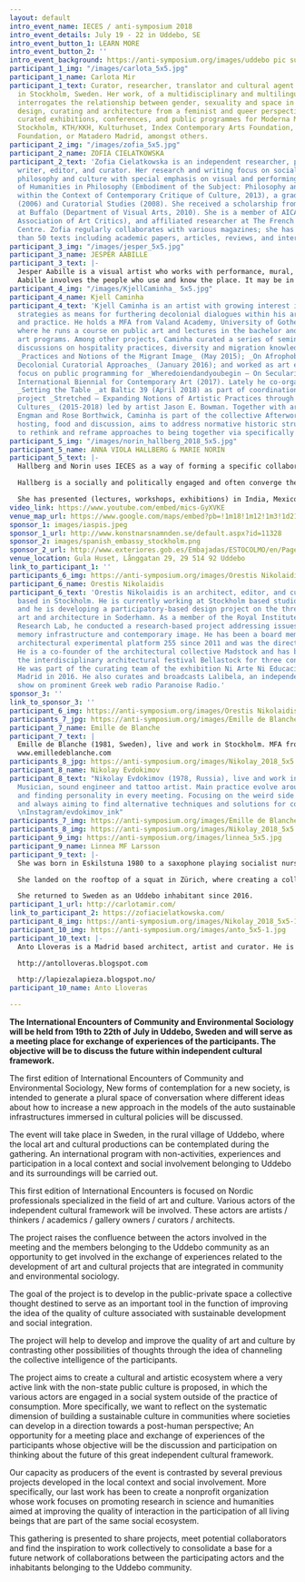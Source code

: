 ```yaml
---
layout: default
intro_event_name: IECES / anti-symposium 2018
intro_event_details: July 19 - 22 in Uddebo, SE
intro_event_button_1: LEARN MORE
intro_event_button_2: ''
intro_event_background: https://anti-symposium.org/images/uddebo pic summer_2.jpg
participant_1_img: "/images/carlota_5x5.jpg"
participant_1_name: Carlota Mir
participant_1_text: Curator, researcher, translator and cultural agent currently based
  in Stockholm, Sweden. Her work, of a multidisciplinary and multilingual nature,
  interrogates the relationship between gender, sexuality and space in visual culture,
  design, curating and architecture from a feminist and queer perspective. She has
  curated exhibitions, conferences, and public programmes for Moderna Museet, EUNIC
  Stockholm, KTH/KKH, Kulturhuset, Index Contemporary Arts Foundation, Global Challenges
  Foundation, or Matadero Madrid, amongst others.
participant_2_img: "/images/zofia_5x5.jpg"
participant_2_name: ZOFIA CIELATKOWSKA
participant_2_text: 'Zofia Cielatkowska is an independent researcher, philosopher,
  writer, editor, and curator. Her research and writing focus on social contexts in
  philosophy and culture with special emphasis on visual and performing arts. Doctor
  of Humanities in Philosophy (Embodiment of the Subject: Philosophy and Performance
  within the Context of Contemporary Critique of Culture, 2013), a graduate of Philosophy
  (2006) and Curatorial Studies (2008). She received a scholarship from The University
  at Buffalo (Department of Visual Arts, 2010). She is a member of AICA (International
  Association of Art Critics), and affiliated researcher at The French Civilisation
  Centre. Zofia regularly collaborates with various magazines; she has published more
  than 50 texts including academic papers, articles, reviews, and interviews.'
participant_3_img: "/images/jesper_5x5.jpg"
participant_3_name: JESPER AABILLE
participant_3_text: |-
  Jesper Aabille is a visual artist who works with performance, mural, intervention and sculpture in the public space, preferably in combination. His works arise in an open and dialogue-based work metode and the focus point of his practice is the attempt to introduce poetry in an everyday life dominated by rational structures, conventions, rituals and invisible rules.
  Aabille involves the people who use and know the place. It may be in the initial process, in the finished work, in a temporary performance or in permanent works. The point is that the works come true in the meeting with people. The unpredictable open process for the creation of the work ensures that the work, the viewer and the environment get a part in the process and the opportunity to interfere with each other so that synergy occurs.
participant_4_img: "/images/KjellCaminha_ 5x5.jpg"
participant_4_name: Kjell Caminha
participant_4_text: 'Kjell Caminha is an artist with growing interest in curatorial
  strategies as means for furthering decolonial dialogues within his artistic research
  and practice. He holds a MFA from Valand Academy, University of Gothenburg (SE)
  where he runs a course on public art and lectures in the bachelor and master fine
  art programs. Among other projects, Caminha curated a series of seminars fostering
  discussions on hospitality practices, diversity and migration knowledge and politics:
  _Practices and Notions of the Migrant Image_ (May 2015); _On Afrophobia: Towards
  Decolonial Curatorial Approaches_ (January 2016); and worked as art educator with
  focus on public programming for _Wheredoiendandyoubegin – On Secularity_, Gothenburg
  International Biennial for Contemporary Art (2017). Lately he co-organised the exhibition
  _Setting the Table _at Baltic 39 (April 2018) as part of coordination of research
  project _Stretched – Expanding Notions of Artistic Practices through Artist-led
  Cultures_ (2015-2018) led by artist Jason E. Bowman. Together with artists Andreas
  Engman and Rose Borthwick, Caminha is part of the collective Afterworks that, through
  hosting, food and discussion, aims to address normative historic structures and
  to rethink and reframe approaches to being together via specifically framed encounters.'
participant_5_img: "/images/norin_hallberg_2018_5x5.jpg"
participant_5_name: ANNA VIOLA HALLBERG & MARIE NORIN
participant_5_text: |-
  Hallberg and Norin uses IECES as a way of forming a specific collaboration. Both facilitate documentary approaches to intervene with contingencies in society from a personal stance. Norin is text based and is a well published poet as well as author of children books in addition to working as a psychodynamic therapist.

  Hallberg is a socially and politically engaged and often converge the role as artist and curator, occasionally collaborating with other artists and scholars. The work spanns from video-based exhibitions to initiatives in public space. Hallbergs artistic practice is informed by the notion of in-betweeness, as personal experience and geopolitical position. She brings forward a discussion on the documentary in relation to existential matters and social justice.

  She has presented (lectures, workshops, exhibitions) in India, Mexico, Sweden, Switzerland, Ukraine, Russia, Belarus, Serbia and the United States. She is the curator and co-founder of AiRS (Artist in Residence, Skovde Art Museum) and SEA representative (institutional network: Vilnius, Cologne, Skovde and Madrid.) She has mapped the socially engaged art scene in Saint Petersburg, Havana, Cape Town, Lisbon and Yangon.
video_link: https://www.youtube.com/embed/mics-GyXVKE
venue_map_url: https://www.google.com/maps/embed?pb=!1m18!1m12!1m3!1d2145.133829626117!2d13.258032815998122!3d57.47605658104915!2m3!1f0!2f0!3f0!3m2!1i1024!2i768!4f13.1!3m3!1m2!1s0x46506544ea0d7421%3A0x7e71fd9d71d8830a!2sUllasj%C3%B6gatan%207B%2C%20514%2092%20Uddebo!5e0!3m2!1sen!2sse!4v1579089490398!5m2!1sen!2sse
sponsor_1: images/iaspis.jpeg
sponsor_1_url: http://www.konstnarsnamnden.se/default.aspx?id=11328
sponsor_2: images/spanish_embassy_stockholm.png
sponsor_2_url: http://www.exteriores.gob.es/Embajadas/ESTOCOLMO/en/Pages/inicio.aspx
venue_location: Gula Huset, Långgatan 29, 29 514 92 Uddebo
link_to_participant_1: ''
participants_6_img: https://anti-symposium.org/images/Orestis Nikolaidis_s.jpg
participant_6_name: Orestis Nikolaidis
participant_6_text: 'Orestis Nikolaidis is an architect, editor, and cultural agent
  based in Stockholm. He is currently working at Stockholm based studio OOAK Architects
  and he is developing a participatory-based design project on the threshold between
  art and architecture in Soderhamn. As a member of the Royal Institute of Art course:
  Research Lab, he conducted a research-based project addressing issues such as digital
  memory infrastructure and contemporary image. He has been a board member of the
  architectural experimental platform 255 since 2011 and was the director in 2016.
  He is a co-founder of the architectural collective Madstock and has been organising
  the interdisciplinary architectural festival Bellastock for three consecutive years.
  He was part of the curating team of the exhibition Ni Arte Ni Educación in Matadero
  Madrid in 2016. He also curates and broadcasts Lalibela, an independent music radio
  show on prominent Greek web radio Paranoise Radio.'
sponsor_3: ''
link_to_sponsor_3: ''
participant_6_img: https://anti-symposium.org/images/Orestis Nikolaidis_s-2.jpg
participants_7_jpg: https://anti-symposium.org/images/Emille de Blanche_2018_5x5-1.jpg
participant_7_name: Emille de Blanche
participant_7_text: |
  Emille de Blanche (1981, Sweden), live and work in Stockholm. MFA from Konstfack University College of Art Craft and Design. Two main axes of research define her sculptural practice: the urban environment and its impact on the individual and the search for the ambiguous dualities and opposites.
  www.emilledeblanche.com
participants_8_jpg: https://anti-symposium.org/images/Nikolay_2018_5x5.jpg
participant_8_name: Nikolay Evdokimov
participant_8_text: "Nikolay Evdokimov (1978, Russia), live and work in Stockholm.
  Musician, sound engineer and tattoo artist. Main practice evolve around storytelling
  and finding personality in every meeting. Focusing on the weird side of reality
  and always aiming to find alternative techniques and solutions for common problems.
  \nInstagram/evdokimov_ink"
participants_7_img: https://anti-symposium.org/images/Emille de Blanche_2018_5x5-1.jpg
participants_8_img: https://anti-symposium.org/images/Nikolay_2018_5x5.jpg
participant_9_img: https://anti-symposium.org/images/linnea_5x5.jpg
participant_9_name: Linnea MF Larsson
participant_9_text: |-
  She was born in Eskilstuna 1980 to a saxophone playing socialist nurse and a writing anarchist socialist welder, both active in international solidarity movements and local community projects. Linnéas main obstacle in career is her reluctance to hierarchical structures and preference towards emancipation. She is a selfproclaimed autodidact artist with a strange biography that leads to a fusion of maybe-titles thrown into a hat, from which we could pick a choice.

  She landed on the rooftop of a squat in Zürich, where creating a collective life was entwined with culture, art, architecture and politics outside the box, d.i.y. She became involved in houseprojects focused on women/lesbian/trans-issues and studied social anthropology.

  She returned to Sweden as an Uddebo inhabitant since 2016.
participant_1_url: http://carlotamir.com/
link_to_participant_2: https://zofiacielatkowska.com/
participant_8_img: https://anti-symposium.org/images/Nikolay_2018_5x5-1.jpg
participant_10_img: https://anti-symposium.org/images/anto_5x5-1.jpg
participant_10_text: |-
  Anto Lloveras is a Madrid based architect, artist and curator. He is main Curator at LAPIEZA International Art Series. He has curated 75 exhibitions since 2009, presenting 1000 artworks in collaborations with artist run spaces, museums, festivals and online platforms. The exhibitions are based on the always unstable and hybrid onsite-online shows, with artist from all over the world, since 2012 with the support of the Spanish Ministry of Cultural Affairs. Previously, he co-founded KIWI Innovation, an internationally rewarded architecture office for innovation in TRANSDISCIPLINARY DESIGN. In parallel to his independent curatorial work and DESIGN WORKS, he is fouder of CAPA, a council on new hermeneutics and research at UCR3. His work has been exhibited and published in different journals and he is editor of two forthcoming publications. Lloveras was trained as an architect at ETSAM Madrid and the MSc in Advanced Architectural Design at Delft University of Technology. Lloveras has co-curated the ENVIRONMENTAL science series “HUMAN LIFE AND BIODIOVERSITY” at UAM Universidad Autonoma de Madrid, and several symposiums with the CREP Interdisciplinary Networks on Science Culture and Art Labs. Lloveras has taught studios and seminars at NTNU Norwegian University of Science and Technology and UCR3 Universidad Juan Carlos III de Madrid. His current interests include the structure of philosophical hermeneutics in relation with SOCIOPLASTICS, the device he develops in epistemology and narratives to address conceptual relational art processes.

  http://antolloveras.blogspot.com

  http://lapiezalapieza.blogspot.no/
participant_10_name: Anto Lloveras

---
```

**The International Encounters of Community and Environmental Sociology will be held from 19th to 22th of July in Uddebo, Sweden and will serve as a meeting place for exchange of experiences of the participants. The objective will be to discuss the future within independent cultural framework.**

The first edition of International Encounters of Community and Environmental Sociology, New forms of contemplation for a new society, is intended to generate a plural space of conversation where different ideas about how to increase a new approach in the models of the auto sustainable infrastructures immersed in cultural policies will be discussed.

The event will take place in Sweden, in the rural village of Uddebo, where the local art and cultural productions can be contemplated during the gathering. An international program with non-activities, experiences and participation in a local context and social involvement belonging to Uddebo and its surroundings will be carried out.

This first edition of International Encounters is focused on Nordic professionals specialized in the field of art and culture. Various actors of the independent cultural framework will be involved. These actors are artists / thinkers / academics / gallery owners / curators / architects.

The project raises the confluence between the actors involved in the meeting and the members belonging to the Uddebo community as an opportunity to get involved in the exchange of experiences related to the development of art and cultural projects that are integrated in community and environmental sociology.

The goal of the project is to develop in the public-private space a collective thought destined to serve as an important tool in the function of improving the idea of the quality of culture associated with sustainable development and social integration.

The project will help to develop and improve the quality of art and culture by contrasting other possibilities of thoughts through the idea of channeling the collective intelligence of the participants.

The project aims to create a cultural and artistic ecosystem where a very active link with the non-state public culture is proposed, in which the various actors are engaged in a social system outside of the practice of consumption. More specifically, we want to reflect on the systematic dimension of building a sustainable culture in communities where societies can develop in a direction towards a post-human perspective; An opportunity for a meeting place and exchange of experiences of the participants whose objective will be the discussion and participation on thinking about the future of this great independent cultural framework.

Our capacity as producers of the event is contrasted by several previous projects developed in the local context and social involvement. More specifically, our last work has been to create a nonprofit organization whose work focuses on promoting research in science and humanities aimed at improving the quality of interaction in the participation of all living beings that are part of the same social ecosystem.

This gathering is presented to share projects, meet potential collaborators and find the inspiration to work collectively to consolidate a base for a future network of collaborations between the participating actors and the inhabitants belonging to the Uddebo community.